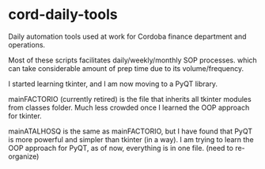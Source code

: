 # cord-daily-tools

Daily automation tools used at work for Cordoba finance department and operations. 

Most of these scripts facilitates daily/weekly/monthly SOP processes. which can take considerable amount of prep time due to its volume/frequency.

I started learning tkinter, and I am now moving to a PyQT library.

mainFACTORIO (currently retired) is the file that inherits all tkinter modules from classes folder. Much less crowded once I learned the OOP approach for tkinter.

mainATALHOSQ is the same as mainFACTORIO, but I have found that PyQT is more powerful and simpler than tkinter (in a way). I am trying to learn the OOP approach for PyQT, as of now, everything is in one file. (need to re-organize)  


